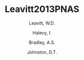 ---
layout: publication
title: Leavitt2013PNAS
category: journalpub
author: 
	- Leavitt, W.D. 
	- Halevy, I. 
	- Bradley, A.S.
	- Johnston, D.T.
pubtitle:  "Influence of sulfate reduction rates on the Phanerozoic sulfur isotope record"
journal: Proceedings of the National Academy of Sciences 
pages: in press 
year: 2013
---